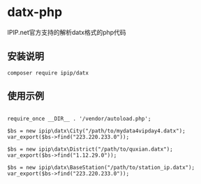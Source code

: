 # datx-php
IPIP.net官方支持的解析datx格式的php代码

## 安装说明
<pre><code>composer require ipip/datx</code></pre>

## 使用示例
<pre>
<code>
require_once __DIR__ . '/vendor/autoload.php';

$bs = new ipip\datx\City("/path/to/mydata4vipday4.datx");
var_export($bs->find("223.220.233.0"));

$bs = new ipip\datx\District("/path/to/quxian.datx");
var_export($bs->find("1.12.29.0"));

$bs = new ipip\datx\BaseStation("/path/to/station_ip.datx");
var_export($bs->find("223.220.233.0"));
</code>
</pre>